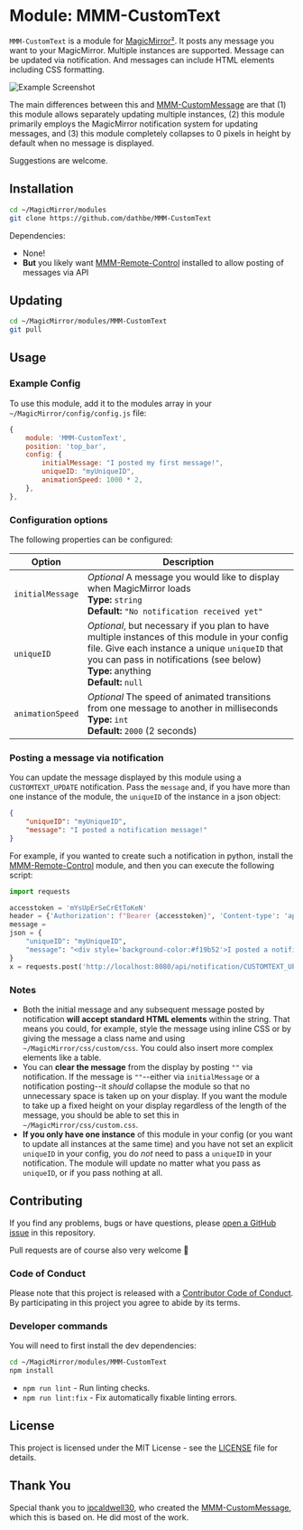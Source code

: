 # Module: MMM-CustomText

`MMM-CustomText` is a module for [MagicMirror²](https://github.com/MagicMirrorOrg/MagicMirror). It posts any message you want to your MagicMirror.  Multiple instances are supported. Message can be updated via notification.  And messages can include HTML elements including CSS formatting.

![Example Screenshot](screenshot.png)

The main differences between this and [MMM-CustomMessage](https://github.com/jpcaldwell30/MMM-CustomMessage) are that (1) this module allows separately updating multiple instances, (2) this module primarily employs the MagicMirror notification system for updating messages, and (3) this module completely collapses to 0 pixels in height by default when no message is displayed.

Suggestions are welcome.

## Installation

```bash
cd ~/MagicMirror/modules
git clone https://github.com/dathbe/MMM-CustomText
```

Dependencies:
* None!
* **But** you likely want [MMM-Remote-Control](https://github.com/Jopyth/MMM-Remote-Control) installed to allow posting of messages via API

## Updating

```sh
cd ~/MagicMirror/modules/MMM-CustomText
git pull
```

## Usage

### Example Config

To use this module, add it to the modules array in your `~/MagicMirror/config/config.js` file:

````js
{
	module: 'MMM-CustomText',
	position: 'top_bar',
	config: {
		initialMessage: "I posted my first message!",
		uniqueID: "myUniqueID",
		animationSpeed: 1000 * 2,
	},
},
````

### Configuration options

The following properties can be configured:

| Option                | Description
|-----------------------|------------
|`initialMessage`	|*Optional* A message you would like to display when MagicMirror loads<br>**Type:** `string`<br>**Default:** `"No notification received yet"`
|`uniqueID`		|*Optional*, but necessary if you plan to have multiple instances of this module in your config file.  Give each instance a unique `uniqueID` that you can pass in notifications (see below)<br>**Type:** anything<br>**Default:** `null`
|`animationSpeed`	|*Optional* The speed of animated transitions from one message to another in milliseconds<br>**Type:** `int`<br>**Default:** `2000` (2 seconds)

### Posting a message via notification

You can update the message displayed by this module using a `CUSTOMTEXT_UPDATE` notification.  Pass the `message` and, if you have more than one instance of the module, the `uniqueID` of the instance in a json object:

```json
{
	"uniqueID": "myUniqueID",
	"message": "I posted a notification message!"
}
```

For example, if you wanted to create such a notification in python, install the [MMM-Remote-Control](https://github.com/Jopyth/MMM-Remote-Control) module, and then you can execute the following script:

```py
import requests 

accesstoken = 'mYsUpErSeCrEtToKeN'
header = {'Authorization': f"Bearer {accesstoken}", 'Content-type': 'application/json'}
message = 
json = {
	"uniqueID": "myUniqueID",
	"message": "<div style='background-color:#f19b52'>I posted a notification message!</div>"
}
x = requests.post('http://localhost:8080/api/notification/CUSTOMTEXT_UPDATE', json=json, headers=header)
```

### Notes

* Both the initial message and any subsequent message posted by notification **will accept standard HTML elements** within the string.  That means you could, for example, style the message using inline CSS or by giving the message a class name and using `~/MagicMirror/css/custom/css`.  You could also insert more complex elements like a table.
* You can **clear the message** from the display by posting `""` via notification.  If the message is `""`--either via `initialMessage` or a notification posting--it *should* collapse the module so that no unnecessary space is taken up on your display.  If you want the module to take up a fixed height on your display regardless of the length of the message, you should be able to set this in `~/MagicMirror/css/custom.css`.
* **If you only have one instance** of this module in your config (or you want to update all instances at the same time) and you have not set an explicit `uniqueID` in your config, you do *not* need to pass a `uniqueID` in your notification.  The module will update no matter what you pass as `uniqueID`, or if you pass nothing at all.  

## Contributing

If you find any problems, bugs or have questions, please [open a GitHub issue](https://github.com/dathbe/MMM-CustomText/issues) in this repository.

Pull requests are of course also very welcome 🙂

### Code of Conduct

Please note that this project is released with a [Contributor Code of Conduct](CODE_OF_CONDUCT.md). By participating in this project you agree to abide by its terms.

### Developer commands

You will need to first install the dev dependencies:

```bash
cd ~/MagicMirror/modules/MMM-CustomText
npm install
```

- `npm run lint` - Run linting checks.
- `npm run lint:fix` - Fix automatically fixable linting errors.

## License

This project is licensed under the MIT License - see the [LICENSE](LICENSE.md) file for details.

## Thank You

Special thank you to [jpcaldwell30](https://github.com/jpcaldwell30), who created the [MMM-CustomMessage](https://github.com/jpcaldwell30/MMM-Custommessage), which this is based on.  He did most of the work.
